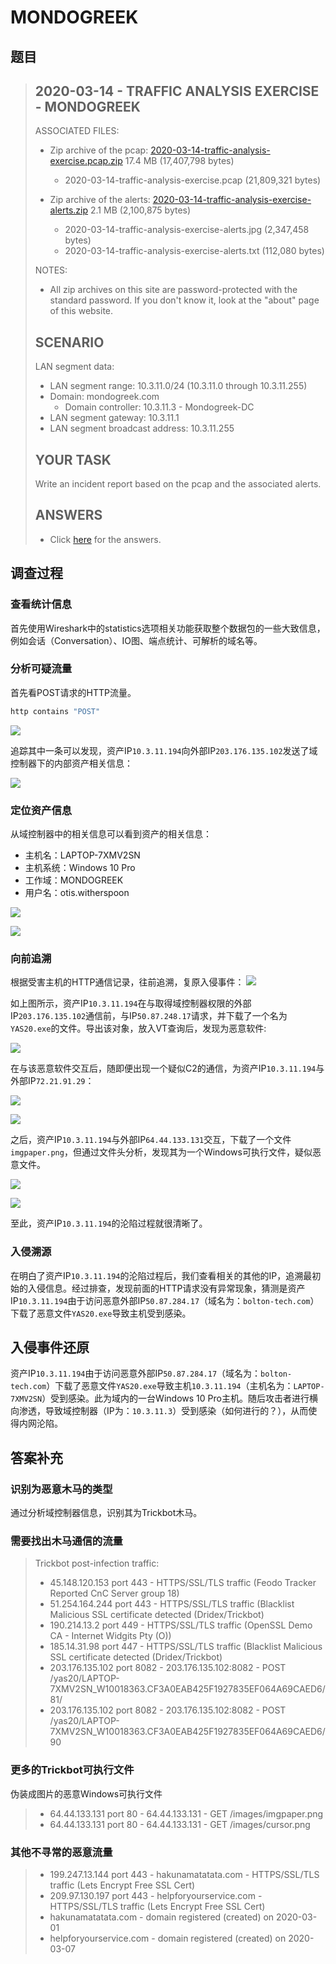 # MONDOGREEK



## 题目

>   ## 2020-03-14 - TRAFFIC ANALYSIS EXERCISE - MONDOGREEK
>
>   ASSOCIATED FILES:
>
>   -   Zip archive of the pcap: [2020-03-14-traffic-analysis-exercise.pcap.zip](https://www.malware-traffic-analysis.net/2020/03/14/2020-03-14-traffic-analysis-exercise.pcap.zip)  17.4 MB (17,407,798 bytes)
>       -   2020-03-14-traffic-analysis-exercise.pcap  (21,809,321 bytes)
>
>   -   Zip archive of the alerts: [2020-03-14-traffic-analysis-exercise-alerts.zip](https://www.malware-traffic-analysis.net/2020/03/14/2020-03-14-traffic-analysis-exercise-alerts.zip)  2.1 MB (2,100,875 bytes)
>       -   2020-03-14-traffic-analysis-exercise-alerts.jpg  (2,347,458 bytes)
>       -   2020-03-14-traffic-analysis-exercise-alerts.txt  (112,080 bytes)
>
>   NOTES:
>
>   -   All zip archives on this site are password-protected with the standard password. If you don't know it, look at the "about" page of this website.
>
>   ## SCENARIO
>
>   LAN segment data:
>
>   -   LAN segment range: 10.3.11.0/24 (10.3.11.0 through 10.3.11.255)
>-   Domain: mondogreek.com
>       -   Domain controller: 10.3.11.3 - Mondogreek-DC
>   -   LAN segment gateway: 10.3.11.1
>   -   LAN segment broadcast address: 10.3.11.255 
>   
>   ## YOUR TASK
>
>   Write an incident report based on the pcap and the associated alerts.
>
>   ## ANSWERS
>
>   -   Click [here](https://www.malware-traffic-analysis.net/2020/03/14/page2.html) for the answers.



## 调查过程

### 查看统计信息

首先使用Wireshark中的statistics选项相关功能获取整个数据包的一些大致信息，例如会话（Conversation）、IO图、端点统计、可解析的域名等。

### 分析可疑流量

首先看POST请求的HTTP流量。

```bash
http contains "POST"
```

![](https://image-host-toky.oss-cn-shanghai.aliyuncs.com/20200907213342.png)

追踪其中一条可以发现，资产IP`10.3.11.194`向外部IP`203.176.135.102`发送了域控制器下的内部资产相关信息：

![](https://image-host-toky.oss-cn-shanghai.aliyuncs.com/20200907213511.png)

### 定位资产信息

从域控制器中的相关信息可以看到资产的相关信息：

-   主机名：LAPTOP-7XMV2SN
-   主机系统：Windows 10 Pro
-   工作域：MONDOGREEK
-   用户名：otis.witherspoon



![](https://image-host-toky.oss-cn-shanghai.aliyuncs.com/20200907214029.png)

![](https://image-host-toky.oss-cn-shanghai.aliyuncs.com/20200907214418.png)



### 向前追溯

根据受害主机的HTTP通信记录，往前追溯，复原入侵事件： ![](https://image-host-toky.oss-cn-shanghai.aliyuncs.com/20200907214719.png)

如上图所示，资产IP`10.3.11.194`在与取得域控制器权限的外部IP`203.176.135.102`通信前，与IP`50.87.248.17`请求，并下载了一个名为`YAS20.exe`的文件。导出该对象，放入VT查询后，发现为恶意软件:

![](https://image-host-toky.oss-cn-shanghai.aliyuncs.com/20200908075504.png)

在与该恶意软件交互后，随即便出现一个疑似C2的通信，为资产IP`10.3.11.194`与外部IP`72.21.91.29`：

![](https://image-host-toky.oss-cn-shanghai.aliyuncs.com/20200907231526.png)

![](https://image-host-toky.oss-cn-shanghai.aliyuncs.com/20200907231233.png)

之后，资产IP`10.3.11.194`与外部IP`64.44.133.131`交互，下载了一个文件`imgpaper.png`，但通过文件头分析，发现其为一个Windows可执行文件，疑似恶意文件。

![](https://image-host-toky.oss-cn-shanghai.aliyuncs.com/20200907231638.png)

![](https://image-host-toky.oss-cn-shanghai.aliyuncs.com/20200907231416.png)

至此，资产IP`10.3.11.194`的沦陷过程就很清晰了。

### 入侵溯源

在明白了资产IP`10.3.11.194`的沦陷过程后，我们查看相关的其他的IP，追溯最初始的入侵信息。经过排查，发现前面的HTTP请求没有异常现象，猜测是资产IP`10.3.11.194`由于访问恶意外部IP`50.87.284.17`（域名为：`bolton-tech.com`）下载了恶意文件`YAS20.exe`导致主机受到感染。



## 入侵事件还原

资产IP`10.3.11.194`由于访问恶意外部IP`50.87.284.17`（域名为：`bolton-tech.com`）下载了恶意文件`YAS20.exe`导致主机`10.3.11.194`（主机名为：`LAPTOP-7XMV2SN`）受到感染。此为域内的一台Windows 10 Pro主机。随后攻击者进行横向渗透，导致域控制器（IP为：`10.3.11.3`）受到感染（如何进行的？），从而使得内网沦陷。



## 答案补充

### 识别为恶意木马的类型

通过分析域控制器信息，识别其为Trickbot木马。

### 需要找出木马通信的流量

>   Trickbot post-infection traffic:
>
>   -   45.148.120.153 port 443 - HTTPS/SSL/TLS traffic (Feodo Tracker Reported CnC Server group 18)
>   -   51.254.164.244 port 443 - HTTPS/SSL/TLS traffic (Blacklist Malicious SSL certificate detected (Dridex/Trickbot)
>   -   190.214.13.2 port 449 - HTTPS/SSL/TLS traffic (OpenSSL Demo CA - Internet Widgits Pty (O))
>   -   185.14.31.98 port 447 - HTTPS/SSL/TLS traffic (Blacklist Malicious SSL certificate detected (Dridex/Trickbot)
>   -   203.176.135.102 port 8082 - 203.176.135.102:8082 - POST /yas20/LAPTOP- 7XMV2SN_W10018363.CF3A0EAB425F1927835EF064A69CAED6/81/
>   -   203.176.135.102 port 8082 - 203.176.135.102:8082 - POST /yas20/LAPTOP- 7XMV2SN_W10018363.CF3A0EAB425F1927835EF064A69CAED6/90

### 更多的Trickbot可执行文件

伪装成图片的恶意Windows可执行文件

>   -   64.44.133.131 port 80 - 64.44.133.131 - GET /images/imgpaper.png
>   -   64.44.133.131 port 80 - 64.44.133.131 - GET /images/cursor.png

### 其他不寻常的恶意流量

>   -   199.247.13.144 port 443 - hakunamatatata.com - HTTPS/SSL/TLS traffic (Lets Encrypt Free SSL Cert)
>   -   209.97.130.197 port 443 - helpforyourservice.com - HTTPS/SSL/TLS traffic (Lets Encrypt Free SSL Cert)
>   -   hakunamatatata.com - domain registered (created) on 2020-03-01
>   -   helpforyourservice.com - domain registered (created) on 2020-03-07

